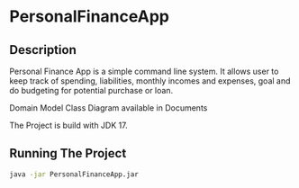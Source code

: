 # PersonalFinanceApp

## Description
Personal Finance App is a simple command line system. It allows user to keep track of spending, liabilities, monthly incomes and expenses, goal and do budgeting for potential purchase or loan. 

Domain Model Class Diagram available in Documents

The Project is build with JDK 17.



## Running The Project
```bash
java -jar PersonalFinanceApp.jar
```

